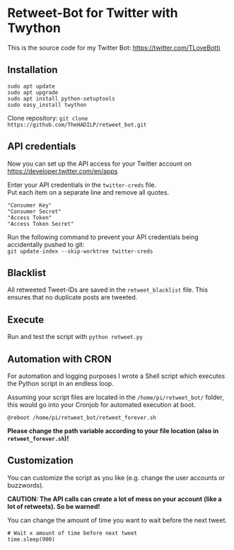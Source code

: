 # Retweet-Bot for Twitter with Twython
This is the source code for my Twitter Bot: https://twitter.com/TLoveBotti

## Installation
```
sudo apt update
sudo apt upgrade
sudo apt install python-setuptools
sudo easy_install twython
```
Clone repository:
```git clone https://github.com/TheHADILP/retweet_bot.git```

## API credentials
Now you can set up the API access for your Twitter account on https://developer.twitter.com/en/apps

Enter your API credentials in the ```twitter-creds``` file.  
Put each item on a separate line and remove all quotes.
```
"Consumer Key"
"Consumer Secret"
"Access Token"
"Access Token Secret"
```
Run the following command to prevent your API credentials being accidentally pushed to git:  
```git update-index --skip-worktree twitter-creds```

## Blacklist
All retweeted Tweet-IDs are saved in the ```retweet_blacklist``` file.
This ensures that no duplicate posts are tweeted.

## Execute
Run and test the script with
```python retweet.py```

## Automation with CRON
For automation and logging purposes I wrote a Shell script which executes the Python script in an endless loop.

Assuming your script files are located in the ```/home/pi/retweet_bot/``` folder,
this would go into your Cronjob for automated execution at boot.

```@reboot /home/pi/retweet_bot/retweet_forever.sh```

__Please change the path variable according to your file location (also in ```retweet_forever.sh```)!__

## Customization
You can customize the script as you like (e.g. change the user accounts or buzzwords).  

__CAUTION: The API calls can create a lot of mess on your account (like a lot of retweets). So be warned!__

You can change the amount of time you want to wait before the next tweet.
```
# Wait x amount of time before next tweet
time.sleep(900)
```
